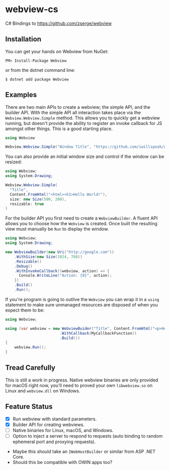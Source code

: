 # webview-cs

C# Bindings to https://github.com/zserge/webview

## Installation

You can get your hands on Webview from NuGet:

    PM> Install-Package Webview

or from the dotnet command line:

    $ dotnet add package Webview

## Examples

There are two main APIs to create a webview; the simple API, and the builder API. With the simple API all interaction takes place via the `Webview.Webview.Simple` method. This allows you to quickly get a webview running, but doesn't provide the ability to register an invoke callback for JS amongst other things. This is a good starting place.

```cs
using Webview

Webview.Webview.Simple("Window Title", "https://github.com/iwillspeak/webview-cs"))
```

You can also provide an initial window size and control if the window can be resized:

```cs
using Webview;
using System.Drawing;

Webview.Webview.Simple(
  "Title",
  Content.FromHtml("<html><h1>Hello World!"),
  size: new Size(500, 200),
  resizable: true
)
```

For the builder API you first need to create a `WebviewBuilder`. A fluent API allows you to choose how the `Webview` is created. Once built the resulting view must manually be `Run` to display the window.

```cs
using Webview;
using System.Drawing;

new WebviewBuilder(new Uri("http://google.com"))
    .WithSize(new Size(1024, 768))
    .Resizable()
    .Debug()
    .WithInvokeCallback((webview, action) => {
      Console.WriteLine("Action: {0}", action);
    })
    .Build()
    .Run();
```

If you're program is going to outlive the `Webview` you can wrap it in a `using` statement to make sure unmanaged resources are disposed of when you expect them to be:

```cs
using Webview;

using (var webview = new WebviewBuider("Title", Content.FromHtml("<p>Hello World")
                        .WithCallback(MyCallbackFunction))
                        .Build())
{
    webview.Run();
}
```

## Tread Carefully

This is still a work in progress. Native webview binaries are only provided for macOS right now, you'll need to proved your own `libwebview.so` on Linux and `webview.dll` on Windows.

## Feature Status

 * [x] Run webview with standard parameters.
 * [x] Builder API for creating webviews.
 * [ ] Native binaries for Linux, macOS, and Windows.
 * [ ] Option to inject a server to respond to requests (auto binding to random ephemeral port and proxying requests).
  * Maybe this should take an `IWebHostBuilder` or similar from ASP .NET Core.
  * Should this be compatible with OWIN apps too?
